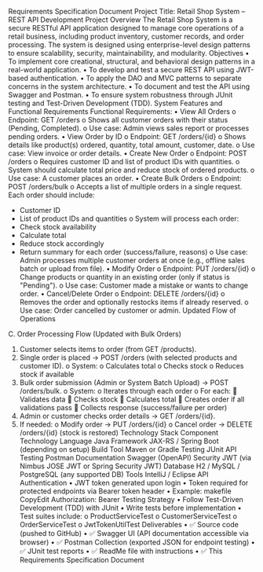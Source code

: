 Requirements Specification Document
Project Title: Retail Shop System – REST API Development
Project Overview
The Retail Shop System is a secure RESTful API application designed to manage core operations of a retail business, including product inventory, customer records, and order processing. The system is designed using enterprise-level design patterns to ensure scalability, security, maintainability, and modularity.
Objectives
•	To implement core creational, structural, and behavioral design patterns in a real-world application.
•	To develop and test a secure REST API using JWT-based authentication.
•	To apply the DAO and MVC patterns to separate concerns in the system architecture.
•	To document and test the API using Swagger and Postman.
•	To ensure system robustness through JUnit testing and Test-Driven Development (TDD).
System Features and Functional Requirements
Functional Requirements:
• View All Orders
o Endpoint: GET /orders
o Shows all customer orders with their status (Pending, Completed).
o Use case: Admin views sales report or processes pending orders.
• View Order by ID
o Endpoint: GET /orders/{id}
o Shows details like product(s) ordered, quantity, total amount, customer, date.
o Use case: View invoice or order details.
• Create New Order
o Endpoint: POST /orders
o Requires customer ID and list of product IDs with quantities.
o System should calculate total price and reduce stock of ordered products.
o Use case: A customer places an order.
• Create Bulk Orders 
o Endpoint: POST /orders/bulk
o Accepts a list of multiple orders in a single request. Each order should include:
- Customer ID
- List of product IDs and quantities
o System will process each order:
- Check stock availability
- Calculate total
- Reduce stock accordingly
- Return summary for each order (success/failure, reasons)
o Use case: Admin processes multiple customer orders at once (e.g., offline sales batch or upload from file).
• Modify Order
o Endpoint: PUT /orders/{id}
o Change products or quantity in an existing order (only if status is "Pending").
o Use case: Customer made a mistake or wants to change order.
• Cancel/Delete Order
o Endpoint: DELETE /orders/{id}
o Removes the order and optionally restocks items if already reserved.
o Use case: Order cancelled by customer or admin.
 Updated Flow of Operations

C. Order Processing Flow (Updated with Bulk Orders)
1.	Customer selects items to order (from GET /products).
2.	Single order is placed → POST /orders (with selected products and customer ID).
o	System:
o Calculates total
o Checks stock
o Reduces stock if available
3.	Bulk order submission (Admin or System Batch Upload) → POST /orders/bulk.
o	System:
o Iterates through each order
o For each:
	Validates data
	Checks stock
	Calculates total
	Creates order if all validations pass
	Collects response (success/failure per order)
4.	Admin or customer checks order details → GET /orders/{id}.
5.	If needed:
o	Modify order → PUT /orders/{id}
o	Cancel order → DELETE /orders/{id} (stock is restored)
Technology Stack
Component	Technology
Language	Java
Framework	JAX-RS / Spring Boot (depending on setup)
Build Tool	Maven or Gradle
Testing	JUnit
API Testing	Postman
Documentation	Swagger (OpenAPI)
Security	JWT (via Nimbus JOSE JWT or Spring Security JWT)
Database	H2 / MySQL / PostgreSQL (any supported DB)
Tools	IntelliJ / Eclipse
API Authentication
•	JWT token generated upon login
•	Token required for protected endpoints via Bearer token header
•	Example:
makefile
CopyEdit
Authorization: Bearer <token>
Testing Strategy
•	Follow Test-Driven Development (TDD) with JUnit
•	Write tests before implementation
•	Test suites include:
o	ProductServiceTest
o	CustomerServiceTest
o	OrderServiceTest
o	JwtTokenUtilTest
Deliverables
•	✅ Source code (pushed to GitHub)
•	✅ Swagger UI (API documentation accessible via browser)
•	✅ Postman Collection (exported JSON for endpoint testing)
•	✅ JUnit test reports
•	✅ ReadMe file with instructions
•	✅ This Requirements Specification Document

